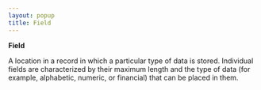 ```yaml
---
layout: popup
title: Field
---
```



**Field**


A location in a record in which a particular type of data is stored. Individual fields are characterized by their maximum length and the type of data (for example, alphabetic, numeric, or financial) that can be placed in them.

